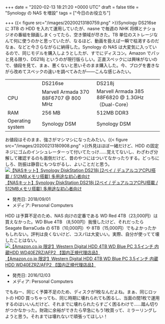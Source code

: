 
+++
date = "2020-02-13 18:21:20 +0000 UTC"
draft = false
title = "Synology の NAS を増設"
tags = ["今日のお役立ち"]

+++
{{< figure src="/images/20200213180759.png"  >}}Synology DS216se に 3TB の HDD を入れて運用していたが、nasne で毎週の NHK 将棋とナショジオの番組を録画しまくってたら、空き領域が尽きた。TB 単位のストレージなんて何に使うのかと思っていたが、なるほど、動画を扱えば一瞬で枯渇するのだなぁ、などと今さらながらに納得した。Synology の NAS は大変気に入っているので、同じモデルを購入しようとしたが、すでにディスコン。Amazon でパッと見る限り、DS218j というのが現行版らしい。正直スペックには興味がないので、値段を見て、まぁ、悪くないと思いそのまま購入した。今、ブログを書きながら改めてスペックの違いを調べてみたが――こんな感じみたい。

<table>
    <tbody><tr>
    <td></td>
    <td>DS216se</td>
    <td>DS218j </td>
    </tr>
    <tr>
    <td>CPU</td>
    <td>Marvell Armada 370 88F6707 @ 800 MHz</td>
    <td>Marvell Armada 385 88F6820 @ 1.3GHz（Dual-Core）</td>
    </tr>
    <tr>
    <td>RAM</td>
    <td>256 MB</td>
    <td>512MB DDR3</td>
    </tr>
    <tr>
    <td>Operating system</td>
    <td>Synology DSM</td>
    <td>Synology DSM</td>
    </tr>
</tbody></table>お値段はそのまま、強さがマシマシになったみたい。{{< figure src="/images/20200213180908.png"  >}}外見はほぼ一緒だけど、HDD の固定ネジにゴムのインシュレーターって付いてたっけ……覚えてないし、わざわざ分解して確認するのも面倒だけど、昔のやつにはついてなかったりする。どっちにしろ、防振は静音にもつながるし、よいことだと思う。<div class="hatena-asin-detail"><a href="https://www.amazon.co.jp/exec/obidos/ASIN/B076G6YKWZ/bestylesnet-22/"><img src="https://images-fe.ssl-images-amazon.com/images/I/31IT-mK0FJL._SL160_.jpg" class="hatena-asin-detail-image" alt="【NASキット】Synology DiskStation DS218j [2ベイ /  デュアルコアCPU搭載 / 512MBメモリ搭載] 多用途な初心者向け" title="【NASキット】Synology DiskStation DS218j [2ベイ /  デュアルコアCPU搭載 / 512MBメモリ搭載] 多用途な初心者向け"/></a><div class="hatena-asin-detail-info"><a href="https://www.amazon.co.jp/exec/obidos/ASIN/B076G6YKWZ/bestylesnet-22/">【NASキット】Synology DiskStation DS218j [2ベイ /  デュアルコアCPU搭載 / 512MBメモリ搭載] 多用途な初心者向け</a><ul><li><span class="hatena-asin-detail-label">発売日:</span> 2018/09/01</li><li><span class="hatena-asin-detail-label">メディア:</span> Personal Computers</li></ul></div><div class="hatena-asin-detail-foot"></div></div>HDD は予算不足のため、NAS 向けの定番である WD Red 4TB（23,000円）は買えなかった。WD Blue 4TB （8,500円）我慢したけど、それだったら Seagate BarraCuda の 6TB（10,000円）や 8TB（15,000円）でもよかったかもしれない。評判は良くないけど、コスパは大変いい。実際、自分が使ってて壊したことはない。<div class="hatena-asin-detail"><a href="https://www.amazon.co.jp/exec/obidos/ASIN/B01MRSPHIW/bestylesnet-22/"><img src="https://images-fe.ssl-images-amazon.com/images/I/51WXGepL1TL._SL160_.jpg" class="hatena-asin-detail-image" alt="【Amazon.co.jp 限定】Western Digital HDD 4TB WD Blue PC 3.5インチ 内蔵HDD WD40EZRZ/AFP2 【国内正規代理店品】" title="【Amazon.co.jp 限定】Western Digital HDD 4TB WD Blue PC 3.5インチ 内蔵HDD WD40EZRZ/AFP2 【国内正規代理店品】"/></a><div class="hatena-asin-detail-info"><a href="https://www.amazon.co.jp/exec/obidos/ASIN/B01MRSPHIW/bestylesnet-22/">【Amazon.co.jp 限定】Western Digital HDD 4TB WD Blue PC 3.5インチ 内蔵HDD WD40EZRZ/AFP2 【国内正規代理店品】</a><ul><li><span class="hatena-asin-detail-label">発売日:</span> 2016/12/03</li><li><span class="hatena-asin-detail-label">メディア:</span> Personal Computers</li></ul></div><div class="hatena-asin-detail-foot"></div></div>でもねー、同じく予算不足のため、ディスクが1枚なんだよね。まぁ、同じロットの HDD 買っちゃっても、同じ時期に壊れられても困るし、当面の間1枚で運用するのはいいんだけど、それまでに壊れられたらすごく困るわけで……踏ん切りがつかなかった。財政に余裕ができたら早急にもう1枚買って、ミラーリングしようと思う。それまでは壊れないで頑張ってほしい！



